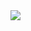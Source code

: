 <!--### Hi there 👋-->

<!--![Top Langs](https://github-readme-stats.vercel.app/api/top-langs/?username=psa3yoga&theme=github_dark)-->

<!--
<div>
<a href="https://github-readme-stats.vercel.app/api?username=psa3yoga&theme=github_dark">
  <img  align="left" src="https://github-readme-stats.vercel.app/api?username=psa3yoga&count_private=true&show_icons=true&theme=github_dark" />
</a>
<a href="https://github-readme-stats.vercel.app/api/top-langs/?username=psa3yoga&theme=github_dark">
  <img align="left" src="https://github-readme-stats.vercel.app/api/top-langs/?username=psa3yoga&theme=github_dark" />
</a>
</div>
-->

<!--
<div>
<picture>
  <source
    srcset="https://github-readme-stats.vercel.app/api?username=psa3yoga&count_private=true&show_icons=true&theme=github_dark"
    media="(prefers-color-scheme: dark)"
  />
  <source
    srcset="https://github-readme-stats.vercel.app/api?username=psa3yoga&count_private=true&show_icons=true"
    media="(prefers-color-scheme: light), (prefers-color-scheme: no-preference)"
  />
  <img align="left" src="https://github-readme-stats.vercel.app/api?username=psa3yoga&count_private=true&show_icons=true" />
</picture>
</div>
-->
<div>
  <picture>
  <source
    srcset="https://github-readme-stats.vercel.app/api/top-langs/?username=psa3yoga&count_private=true&theme=github_dark"
    media="(prefers-color-scheme: dark)"
  />
  <source
    srcset="https://github-readme-stats.vercel.app/api/top-langs/?username=psa3yoga&count_private=true"
    media="(prefers-color-scheme: light), (prefers-color-scheme: no-preference)"
  />
  <img align="left" src="https://github-readme-stats.vercel.app/api/top-langs/?username=psa3yoga&count_private=true" />
</picture>
</div>
<!--
**psa3yoga/psa3yoga** is a ✨ _special_ ✨ repository because its `README.md` (this file) appears on your GitHub profile.

Here are some ideas to get you started:

- 🔭 I’m currently working on ...
- 🌱 I’m currently learning ...
- 👯 I’m looking to collaborate on ...
- 🤔 I’m looking for help with ...
- 💬 Ask me about ...
- 📫 How to reach me: ...
- 😄 Pronouns: ...
- ⚡ Fun fact: ...
-->


